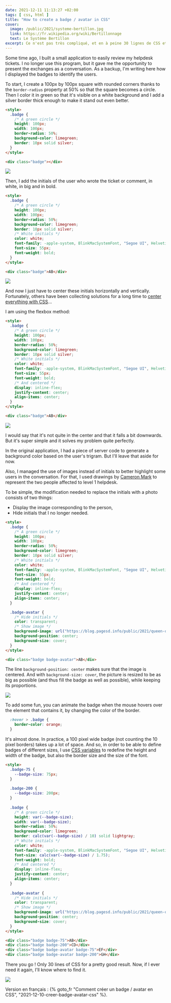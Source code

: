 ```yaml
---
date: 2021-12-11 11:13:27 +02:00
tags: [ css, html ]
title: "How to create a badge / avatar in CSS"
cover:
  image: /public/2021/systeme-bertillon.jpg
  link: https://fr.wikipedia.org/wiki/Bertillonnage
  text: Le Système Bertillon
excerpt: Ce n'est pas très compliqué, et en à peine 30 lignes de CSS et une pincée de flexbox on peut afficher des badges ou des avatars très corrects.
---
```


Some time ago, I built a small application to easily review my helpdesk tickets. I no longer use this program, but it gave me the opportunity to present the exchanges as a conversation. As a backup, I'm writing here how I displayed the badges to identify the users.

To start, I create a 100px by 100px square with rounded corners thanks to the `border-radius` property at 50% so that the square becomes a circle. Then I color it in green so that it's visible on a white background and I add a silver border thick enough to make it stand out even better.

```html
<style>
  .badge {
    /* A green circle */
    height: 100px;
    width: 100px;
    border-radius: 50%;
    background-color: limegreen;
    border: 10px solid silver;
  }
</style>

<div class="badge"></div>
```

![](/public/2021/badge-01.png)

Then, I add the initials of the user who wrote the ticket or comment, in white, in big and in bold.

```html
<style>
  .badge {
    /* A green circle */
    height: 100px;
    width: 100px;
    border-radius: 50%;
    background-color: limegreen;
    border: 10px solid silver;
    /* White initials */
    color: white;
    font-family: -apple-system, BlinkMacSystemFont, "Segoe UI", Helvetica, Arial, sans-serif;
    font-size: 55px;
    font-weight: bold;
  }
</style>

<div class="badge">AB</div>
```

![](/public/2021/badge-02.png)

And now I just have to center these initials horizontally and vertically. Fortunately, others have been collecting solutions for a long time to [center everything with CSS](https://css-tricks.com/centering-css-complete-guide/)...

I am using the flexbox method:

```html
<style>
  .badge {
    /* A green circle */
    height: 100px;
    width: 100px;
    border-radius: 50%;
    background-color: limegreen;
    border: 10px solid silver;
    /* White initials */
    color: white;
    font-family: -apple-system, BlinkMacSystemFont, "Segoe UI", Helvetica, Arial, sans-serif;
    font-size: 55px;
    font-weight: bold;
    /* And centered */
    display: inline-flex;
    justify-content: center;
    align-items: center;
  }
</style>

<div class="badge">AB</div>
```

![](/public/2021/badge-03.png)

I would say that it's not quite in the center and that it falls a bit downwards. But it's super simple and it solves my problem quite perfectly.

In the original application, I had a piece of server code to generate a background color based on the user's trigram. But I'll leave that aside for now.

Also, I managed the use of images instead of initials to better highlight some users in the conversation. For that, I used drawings by [Cameron Mark](https://www.instagram.com/cameronmarkart/) to represent the two people affected to level 1 helpdesk.

To be simple, the modification needed to replace the initials with a photo consists of two things:

* Display the image corresponding to the person,
* Hide initials that I no longer needed.

```html
<style>
  .badge {
    /* A green circle */
    height: 100px;
    width: 100px;
    border-radius: 50%;
    background-color: limegreen;
    border: 10px solid silver;
    /* White initials */
    color: white;
    font-family: -apple-system, BlinkMacSystemFont, "Segoe UI", Helvetica, Arial, sans-serif;
    font-size: 55px;
    font-weight: bold;
    /* And centered */
    display: inline-flex;
    justify-content: center;
    align-items: center;
  }

  .badge-avatar {
    /* Hide initials */
    color: transparent;
    /* Show image */
    background-image: url("https://blog.pagesd.info/public/2021/queen-of-hearts.jpg");
    background-position: center;
    background-size: cover;
  }
</style>

<div class="badge badge-avatar">AB</div>
```

The line `background-position: center` makes sure that the image is centered. And with `background-size: cover`, the picture is resized to be as big as possible (and thus fill the badge as well as possible), while keeping its proportions.

![](/public/2021/badge-04.png)

To add some fun, you can animate the badge when the mouse hovers over the element that contains it, by changing the color of the border.

```css
  :hover > .badge {
    border-color: orange;
  }
```

It's almost done. In practice, a 100 pixel wide badge (not counting the 10 pixel borders) takes up a lot of space. And so, in order to be able to define badges of different sizes, I use [CSS variables](https://developer.mozilla.org/en-US/docs/Web/CSS/Using_CSS_custom_properties) to redefine the height and width of the badge, but also the border size and the size of the font.

```html
<style>
  .badge-75 {
    --badge-size: 75px;
  }
  
  .badge-200 {
    --badge-size: 200px;
  }
  
  .badge {
    /* A green circle */
    height: var(--badge-size);
    width: var(--badge-size);
    border-radius: 50%;
    background-color: limegreen;
    border: calc(var(--badge-size) / 10) solid lightgray;
    /* White initials */
    color: white;
    font-family: -apple-system, BlinkMacSystemFont, "Segoe UI", Helvetica, Arial, sans-serif;
    font-size: calc(var(--badge-size) / 1.75);
    font-weight: bold;
    /* And centered */
    display: inline-flex;
    justify-content: center;
    align-items: center;
  }
  
  .badge-avatar {
    /* Hide initials */
    color: transparent;
    /* Show image */
    background-image: url("https://blog.pagesd.info/public/2021/queen-of-hearts.jpg");
    background-position: center;
    background-size: cover;
  }
</style>

<div class="badge badge-75">AB</div>
<div class="badge badge-200">CD</div>
<div class="badge badge-avatar badge-75">EF</div>
<div class="badge badge-avatar badge-200">GH</div>
```

There you go ! Only 30 lines of CSS for a pretty good result. Now, if I ever need it again, I'll know where to find it.

![](/public/2021/badge-05.png)

<div class="encart">

Version en français : {% goto_fr "Comment créer un badge / avatar en CSS", "2021-12-10-creer-badge-avatar-css" %}.

</div>
